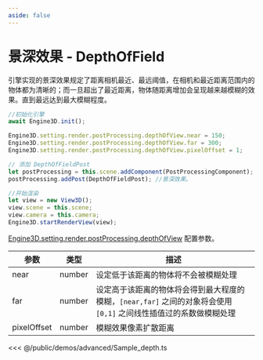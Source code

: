 ```yaml
---
aside: false
---
```

# 景深效果 - DepthOfField
引擎实现的景深效果规定了距离相机最近、最远阈值，在相机和最近距离范围内的物体都为清晰的；而一旦超出了最近距离，物体随距离增加会呈现越来越模糊的效果。直到最远达到最大模糊程度。
```ts
//初始化引擎
await Engine3D.init();

Engine3D.setting.render.postProcessing.depthOfView.near = 150;
Engine3D.setting.render.postProcessing.depthOfView.far = 300;
Engine3D.setting.render.postProcessing.depthOfView.pixelOffset = 1;

// 添加 DepthOfFieldPost
let postProcessing = this.scene.addComponent(PostProcessingComponent);
postProcessing.addPost(DepthOfFieldPost); //景深效果。

//开始渲染
let view = new View3D();
view.scene = this.scene;
view.camera = this.camera;
Engine3D.startRenderView(view);
```

[Engine3D.setting.render.postProcessing.depthOfView](../../api/types/DepthOfViewSetting.md) 配置参数。

| 参数 | 类型 | 描述 |
| --- | --- | --- |
| near | number | 设定低于该距离的物体将不会被模糊处理 |
| far | number | 设定高于该距离的物体将会得到最大程度的模糊，`[near,far]` 之间的对象将会使用 `[0,1]` 之间线性插值过的系数做模糊处理 |
| pixelOffset | number | 模糊效果像素扩散距离 |

<Demo src="/demos/advanced/Sample_depth.ts"></Demo>

<<< @/public/demos/advanced/Sample_depth.ts